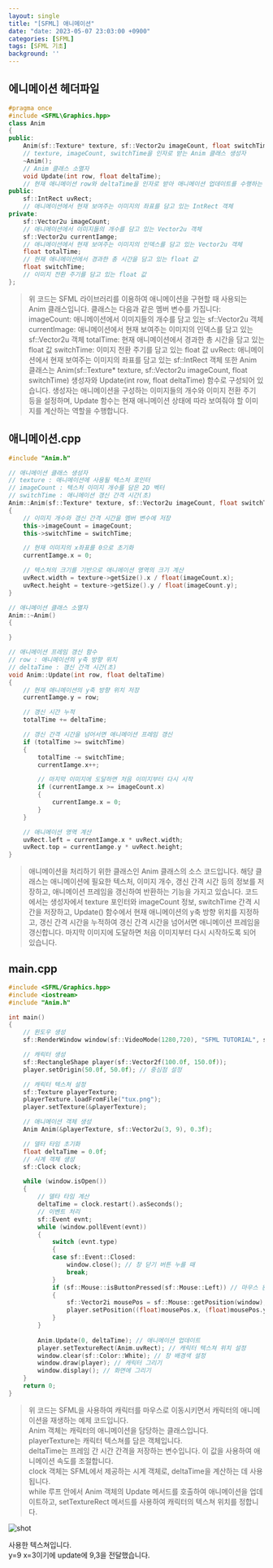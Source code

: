```yaml
---
layout: single
title: "[SFML] 애니메이션"
date: "date: 2023-05-07 23:03:00 +0900"
categories: [SFML]
tags: [SFML 기초]
background: ''
---
```

## 에니메이션 헤더파일
```c++
#pragma once
#include <SFML\Graphics.hpp>
class Anim
{
public:
	Anim(sf::Texture* texture, sf::Vector2u imageCount, float switchTime);
	// texture, imageCount, switchTime을 인자로 받는 Anim 클래스 생성자
	~Anim();
	// Anim 클래스 소멸자
	void Update(int row, float deltaTime);
	// 현재 애니메이션 row와 deltaTime을 인자로 받아 애니메이션 업데이트를 수행하는 함수
public:
	sf::IntRect uvRect;
	// 애니메이션에서 현재 보여주는 이미지의 좌표를 담고 있는 IntRect 객체
private:
	sf::Vector2u imageCount;
	// 애니메이션에서 이미지들의 개수를 담고 있는 Vector2u 객체
	sf::Vector2u currentIamge;
	// 애니메이션에서 현재 보여주는 이미지의 인덱스를 담고 있는 Vector2u 객체
	float totalTime;
	// 현재 애니메이션에서 경과한 총 시간을 담고 있는 float 값
	float switchTime;
	// 이미지 전환 주기를 담고 있는 float 값
};

```
>위 코드는 SFML 라이브러리를 이용하여 애니메이션을 구현할 때 사용되는 Anim 클래스입니다. 클래스는 다음과 같은 멤버 변수를 가집니다:
imageCount: 애니메이션에서 이미지들의 개수를 담고 있는 sf::Vector2u 객체
currentImage: 애니메이션에서 현재 보여주는 이미지의 인덱스를 담고 있는 sf::Vector2u 객체
totalTime: 현재 애니메이션에서 경과한 총 시간을 담고 있는 float 값
switchTime: 이미지 전환 주기를 담고 있는 float 값
uvRect: 애니메이션에서 현재 보여주는 이미지의 좌표를 담고 있는 sf::IntRect 객체
또한 Anim 클래스는 Anim(sf::Texture* texture, sf::Vector2u imageCount, float switchTime) 생성자와 Update(int row, float deltaTime) 함수로 구성되어 있습니다. 생성자는 애니메이션을 구성하는 이미지들의 개수와 이미지 전환 주기 등을 설정하며, Update 함수는 현재 애니메이션 상태에 따라 보여줘야 할 이미지를 계산하는 역할을 수행합니다.

  

##  애니메이션.cpp

```c++
#include "Anim.h"

// 애니메이션 클래스 생성자
// texture : 애니메이션에 사용될 텍스처 포인터
// imageCount : 텍스처 이미지 개수를 담은 2D 벡터
// switchTime : 애니메이션 갱신 간격 시간(초)
Anim::Anim(sf::Texture* texture, sf::Vector2u imageCount, float switchTime)
{
	// 이미지 개수와 갱신 간격 시간을 멤버 변수에 저장
	this->imageCount = imageCount;
	this->switchTime = switchTime;

	// 현재 이미지의 x좌표를 0으로 초기화
	currentIamge.x = 0;

	// 텍스처의 크기를 기반으로 애니메이션 영역의 크기 계산
	uvRect.width = texture->getSize().x / float(imageCount.x);
	uvRect.height = texture->getSize().y / float(imageCount.y);
}

// 애니메이션 클래스 소멸자
Anim::~Anim()
{

}

// 애니메이션 프레임 갱신 함수
// row : 애니메이션의 y축 방향 위치
// deltaTime : 갱신 간격 시간(초)
void Anim::Update(int row, float deltaTime)
{
	// 현재 애니메이션의 y축 방향 위치 저장
	currentIamge.y = row;

	// 갱신 시간 누적
	totalTime += deltaTime;

	// 갱신 간격 시간을 넘어서면 애니메이션 프레임 갱신
	if (totalTime >= switchTime)
	{
		totalTime -= switchTime;
		currentIamge.x++;

		// 마지막 이미지에 도달하면 처음 이미지부터 다시 시작
		if (currentIamge.x >= imageCount.x)
		{
			currentIamge.x = 0;
		}
	}

	// 애니메이션 영역 계산
	uvRect.left = currentIamge.x * uvRect.width;
	uvRect.top = currentIamge.y * uvRect.height;
}

```
>애니메이션을 처리하기 위한 클래스인 Anim 클래스의 소스 코드입니다. 해당 클래스는 애니메이션에 필요한 텍스처, 이미지 개수, 갱신 간격 시간 등의 정보를 저장하고, 애니메이션 프레임을 갱신하여 반환하는 기능을 가지고 있습니다.
코드에서는 생성자에서 texture 포인터와 imageCount 정보, switchTime 간격 시간을 저장하고, Update() 함수에서 현재 애니메이션의 y축 방향 위치를 지정하고, 갱신 간격 시간을 누적하여 갱신 간격 시간을 넘어서면 애니메이션 프레임을 갱신합니다. 마지막 이미지에 도달하면 처음 이미지부터 다시 시작하도록 되어 있습니다.

## main.cpp

```c++
#include <SFML/Graphics.hpp>
#include <iostream>
#include "Anim.h"

int main()
{
    // 윈도우 생성
    sf::RenderWindow window(sf::VideoMode(1280,720), "SFML TUTORIAL", sf::Style::Close | sf::Style::Resize);

    // 캐릭터 생성
    sf::RectangleShape player(sf::Vector2f(100.0f, 150.0f));
    player.setOrigin(50.0f, 50.0f); // 중심점 설정

    // 캐릭터 텍스쳐 설정
    sf::Texture playerTexture;
    playerTexture.loadFromFile("tux.png");
    player.setTexture(&playerTexture);

    // 애니메이션 객체 생성
    Anim Anim(&playerTexture, sf::Vector2u(3, 9), 0.3f);

    // 델타 타임 초기화
    float deltaTime = 0.0f;
    // 시계 객체 생성
    sf::Clock clock;

    while (window.isOpen())
    {
        // 델타 타임 계산
        deltaTime = clock.restart().asSeconds();
        // 이벤트 처리
        sf::Event evnt;
        while (window.pollEvent(evnt))
        {
            switch (evnt.type)
            {
            case sf::Event::Closed:
                window.close(); // 창 닫기 버튼 누를 때
                break;
            }
            if (sf::Mouse::isButtonPressed(sf::Mouse::Left)) // 마우스 왼쪽 버튼이 눌렸을 때
            {
                sf::Vector2i mousePos = sf::Mouse::getPosition(window); // 마우스 위치 가져오기
                player.setPosition((float)mousePos.x, (float)mousePos.y); // 캐릭터 위치 변경
            }
        }
        
        Anim.Update(0, deltaTime); // 애니메이션 업데이트
        player.setTextureRect(Anim.uvRect); // 캐릭터 텍스쳐 위치 설정
        window.clear(sf::Color::White); // 창 배경색 설정
        window.draw(player); // 캐릭터 그리기
        window.display(); // 화면에 그리기
    }
    return 0;
}
```
>위 코드는 SFML을 사용하여 캐릭터를 마우스로 이동시키면서 캐릭터의 애니메이션을 재생하는 예제 코드입니다.  
  Anim 객체는 캐릭터의 애니메이션을 담당하는 클래스입니다.  
  playerTexture는 캐릭터 텍스쳐를 담은 객체입니다.  
deltaTime는 프레임 간 시간 간격을 저장하는 변수입니다. 이 값을 사용하여 애니메이션 속도를 조절합니다.  
clock 객체는 SFML에서 제공하는 시계 객체로, deltaTime을 계산하는 데 사용됩니다.  
while 루프 안에서 Anim 객체의 Update 메서드를 호출하여 애니메이션을 업데이트하고, setTextureRect 메서드를 사용하여 캐릭터의 텍스쳐 위치를 정합니다.

  
  ![shot](/assets/images/tux.png)

  사용한 텍스쳐입니다.  
    y=9 x=3이기에 update에 9,3을 전달했습니다.
